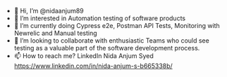 - 👋 Hi, I’m @nidaanjum89
- 👀 I’m interested in Automation testing of software products 
- 🌱 I’m currently doing Cypress e2e, Postman API Tests, Monitoring with Newrelic and Manual testing 
- 💞️ I’m looking to collaborate with enthusiastic Teams who could see testing as a valuable part of the software development process.
- 📫 How to reach me? LinkedIn Nida Anjum Syed https://www.linkedin.com/in/nida-anjum-s-b665338b/

<!---
nidaanjum89/nidaanjum89 is a ✨ special ✨ repository because its `README.md` (this file) appears on your GitHub profile.
You can click the Preview link to take a look at your changes.
--->
